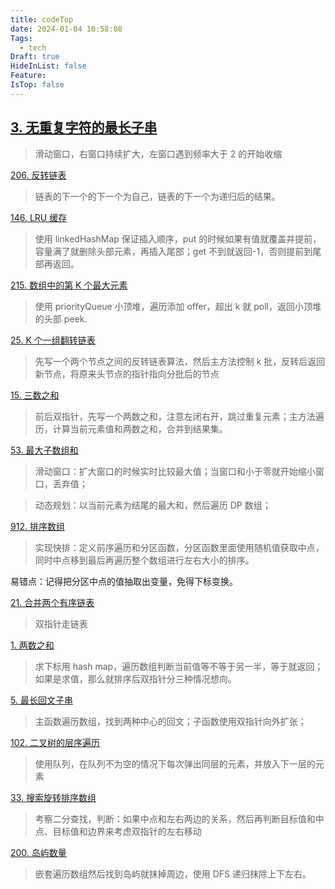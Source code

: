 ```yaml
---
title: codeTop
date: 2024-01-04 10:58:08
Tags:
  - tech
Draft: true
HideInList: false
Feature: 
IsTop: false
---
```


## [3. 无重复字符的最长子串](https://leetcode.cn/problems/longest-substring-without-repeating-characters/)

> 滑动窗口，右窗口持续扩大，左窗口遇到频率大于 2 的开始收缩

<!--more-->

[206. 反转链表](https://leetcode.cn/problems/reverse-linked-list/)

> 链表的下一个的下一个为自己，链表的下一个为递归后的结果。

[146. LRU 缓存](https://leetcode.cn/problems/lru-cache/)

> 使用 linkedHashMap 保证插入顺序，put 的时候如果有值就覆盖并提前，容量满了就删除头部元素，再插入尾部；get 不到就返回-1，否则提前到尾部再返回。

[215. 数组中的第 K 个最大元素](https://leetcode.cn/problems/kth-largest-element-in-an-array/)

> 使用 priorityQueue 小顶堆，遍历添加 offer，超出 k 就 poll，返回小顶堆的头部 peek.

[25. K 个一组翻转链表](https://leetcode.cn/problems/reverse-nodes-in-k-group/)

> 先写一个两个节点之间的反转链表算法，然后主方法控制 k 批，反转后返回新节点，将原来头节点的指针指向分批后的节点

[15. 三数之和](https://leetcode.cn/problems/3sum/)

> 前后双指针，先写一个两数之和，注意左闭右开，跳过重复元素；主方法遍历，计算当前元素值和两数之和，合并到结果集。

[53. 最大子数组和](https://leetcode.cn/problems/maximum-subarray/)
> 滑动窗口：扩大窗口的时候实时比较最大值；当窗口和小于零就开始缩小窗口，丢弃值；

> 动态规划：以当前元素为结尾的最大和，然后遍历 DP 数组；


[912. 排序数组](https://leetcode.cn/problems/sort-an-array/)
> 实现快排：定义前序遍历和分区函数，分区函数里面使用随机值获取中点，同时中点移到最后再遍历整个数组进行左右大小的排序。

易错点：记得把分区中点的值抽取出变量，免得下标变换。

[21. 合并两个有序链表](https://leetcode.cn/problems/merge-two-sorted-lists/)

> 双指针走链表

[1. 两数之和](https://leetcode.cn/problems/two-sum/)
> 求下标用 hash map，遍历数组判断当前值等不等于另一半，等于就返回；如果是求值，那么就排序后双指针分三种情况想向。

[5. 最长回文子串](https://leetcode.cn/problems/longest-palindromic-substring/)
> 主函数遍历数组，找到两种中心的回文；子函数使用双指针向外扩张；


[102. 二叉树的层序遍历](https://leetcode.cn/problems/binary-tree-level-order-traversal/)

> 使用队列，在队列不为空的情况下每次弹出同层的元素，并放入下一层的元素




[33. 搜索旋转排序数组](https://leetcode.cn/problems/search-in-rotated-sorted-array)

> 考察二分查找，判断：如果中点和左右两边的关系，然后再判断目标值和中点、目标值和边界来考虑双指针的左右移动


[200. 岛屿数量](https://leetcode.cn/problems/number-of-islands/)
> 嵌套遍历数组然后找到岛屿就抹掉周边，使用 DFS 递归抹除上下左右。

